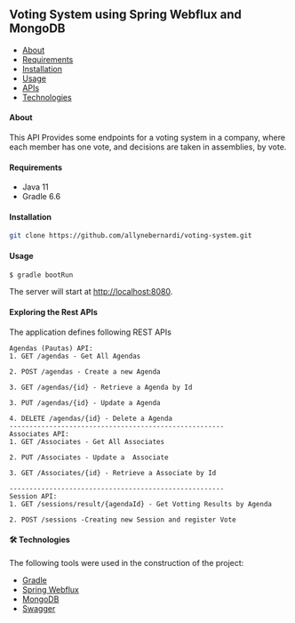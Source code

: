 ## Voting System using Spring Webflux and MongoDB

   * [About](#About)
   * [Requirements](#Requirements)
   * [Installation](#Installation)
   * [Usage](#Usage)
   * [APIs](#APIs)
   * [Technologies](#Technologies)


#### About
 This API Provides some endpoints for a voting system in a company, where each member has one vote, and decisions are taken in assemblies, by vote.

#### Requirements
 - Java 11
 - Gradle 6.6
 
#### Installation
  ```bash
  git clone https://github.com/allynebernardi/voting-system.git
  ```
  
#### Usage
   ```bash
   $ gradle bootRun
   ```
The server will start at <http://localhost:8080>.

#### Exploring the Rest APIs

The application defines following REST APIs

```
Agendas (Pautas) API:
1. GET /agendas - Get All Agendas

2. POST /agendas - Create a new Agenda

3. GET /agendas/{id} - Retrieve a Agenda by Id

3. PUT /agendas/{id} - Update a Agenda

4. DELETE /agendas/{id} - Delete a Agenda
------------------------------------------------------
Associates API:
1. GET /Associates - Get All Associates

2. PUT /Associates - Update a  Associate

3. GET /Associates/{id} - Retrieve a Associate by Id

------------------------------------------------------
Session API:
1. GET /sessions/result/{agendaId} - Get Votting Results by Agenda

2. POST /sessions -Creating new Session and register Vote
 ```


#### 🛠 Technologies 
The following tools were used in the construction of the project:

- [Gradle](https://docs.gradle.org)
- [Spring Webflux](https://docs.spring.io/spring-framework/docs/current/spring-framework-reference/web-reactive.html)
- [MongoDB](https://docs.spring.io/spring-boot/docs/2.3.4.RELEASE/reference/htmlsingle/#boot-features-mongodb)
- [Swagger](https://swagger.io/)
